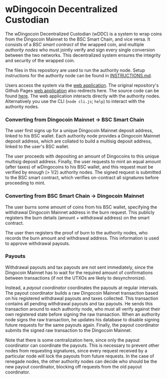 # wDingocoin Decentralized Custodian

The wDingocoin Decentralized Custodian (wDDC) is a system to wrap coins from the Dingocoin Mainnet to the BSC Smart Chain, and vice versa.  It consists of a _BSC smart contract_ of the wrapped coin, and multiple _authority nodes_ who must jointly verify and sign every single conversion between the two networks. This decentralized system ensures the integrity and security of the wrapped coin.

The files in this repository are used to run the authority node. Setup instructions for the authority node can be found in [INSTRUCTIONS.md](INSTRUCTIONS.md).

Users access the system via the [web application](https://wrap.dingocoin.org/). The original repository's Github Pages [web application](https://wdingocoin.github.io/wdingocoin-frontend/) also redirects here. The source code can be found [here](https://github.com/dingocoin/wdingocoin-frontend). The web application interacts directly with the authority nodes.  Alternatively you use the CLI (`node cli.js`; `help`) to interact with the authority nodes.

### Converting from Dingocoin Mainnet -> BSC Smart Chain

The user first signs up for a unique Dingocoin Mainnet deposit address, linked to his BSC wallet. Each authority node provides a Dingocoin Mainnet deposit address, which are collated to build a multisig deposit address, linked to the user's BSC wallet. 

The user proceeds with depositing an amount of Dingocoins to this unique multisig deposit address. Finally, the user requests to mint an equal amount (after taxes) of wDingocoins to his BSC wallet, and this request must be verified by enough (> 1/2) authority nodes. The signed request is submitted to the BSC smart contract, which verifies on-contract all signatures before proceeding to mint.

### Converting from BSC Smart Chain -> Dingocoin Mainnet

The user burns some amount of coins from his BSC wallet, specifying the withdrawal Dingocoin Mainnet address in the burn request. This publicly registers the burn details (amount + withdrawal address) on the smart contract.

The user then registers the proof of burn to the authority nodes, who records the burn amount and withdrawal address. This information is used to approve withdrawal payouts.

### Payouts

Withdrawal payouts and tax payouts are not sent immediately, since the Dingocoin Mainnet has to wait for the required amount of confirmations between transactions (if not the UTXOs are likely to desynchronize).

Instead, a _payout coordinator_ coordinates the payouts at regular intervals. The payout coordinator builds a raw Dingocoin Mainnet transaction based on his registered withdrawal payouts and taxes collected. This transaction contains all pending withdrawal payouts and tax payouts. He sends this transaction around to each authority node, who must all verify against their own registered state before signing the raw transaction. When an authority node signs the raw transaction, he updates his database to disable signing future requests for the same payouts again. Finally, the payout coordinator submits the signed raw transaction to the Dingocoin Mainnet.

Note that there is some centralization here, since only the payout coordinator can coordinate the payouts. This is necessary to prevent other nodes from requesting signatures, since every request received by a particular node will lock the payouts from future requests. In the case of renegade nodes, the other authority nodes can decide who should be the new payout coordinator, blocking off requests from the old payout coordinator.
